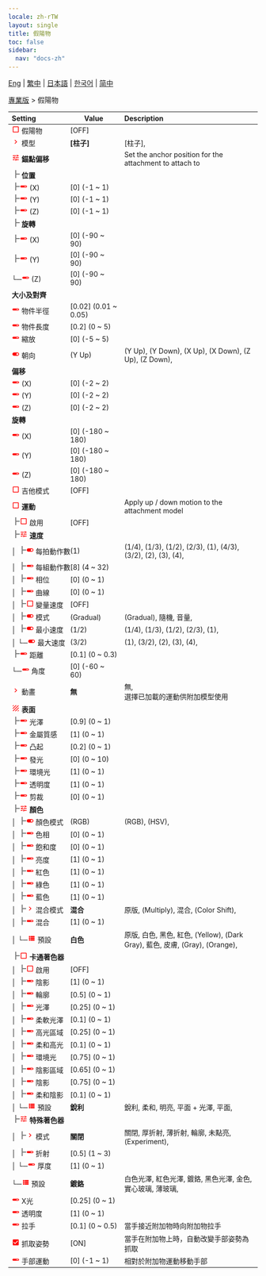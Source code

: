 ```yaml
---
locale: zh-rTW
layout: single
title: 假陽物
toc: false
sidebar:
  nav: "docs-zh"
---
```

[Eng](/dancexr/menu/2025.4/actor/dildo) | [繁中](/tw/dancexr/menu/2025.4/actor/dildo) | [日本語](/jp/dancexr/menu/2025.4/actor/dildo) | [한국어](/kr/dancexr/menu/2025.4/actor/dildo) | [简中](/zh/dancexr/menu/2025.4/actor/dildo)

[專業版](../menu#專業版) > 假陽物



| Setting | Value | Description |
| :--- | --- | :--- |
|<nobr><img src="/images/icon/ic_check_off.png" alt="check off icon"/> 假陽物</nobr>| [OFF] | 
|<nobr><img src="/images/icon/ic_chevron.png" alt="chevron icon"/> 模型</nobr>| **[柱子]** | [柱子],  |
|<nobr><img src="/images/icon/ic_tune.png" alt="tune icon"/> <b>錨點偏移</b></nobr>| | Set the anchor position for the attachment to attach to
|<nobr><img src="/images/icon/ic_line_t.png"/> <b>位置</b></nobr>|| 
|<nobr><img src="/images/icon/ic_line_t.png"/><img src="/images/icon/ic_slider.png" alt="slider icon"/> (X)</nobr>| [0] (-1 ~ 1) | 
|<nobr><img src="/images/icon/ic_line_t.png"/><img src="/images/icon/ic_slider.png" alt="slider icon"/> (Y)</nobr>| [0] (-1 ~ 1) | 
|<nobr><img src="/images/icon/ic_line_t.png"/><img src="/images/icon/ic_slider.png" alt="slider icon"/> (Z)</nobr>| [0] (-1 ~ 1) | 
|<nobr><img src="/images/icon/ic_line_t.png"/> <b>旋轉</b></nobr>|| 
|<nobr><img src="/images/icon/ic_line_t.png"/><img src="/images/icon/ic_slider.png" alt="slider icon"/> (X)</nobr>| [0] (-90 ~ 90) | 
|<nobr><img src="/images/icon/ic_line_t.png"/><img src="/images/icon/ic_slider.png" alt="slider icon"/> (Y)</nobr>| [0] (-90 ~ 90) | 
|<nobr>└─<img src="/images/icon/ic_slider.png" alt="slider icon"/> (Z)</nobr>| [0] (-90 ~ 90) | 
|<nobr> <b>大小及對齊</b></nobr>|| 
|<nobr><img src="/images/icon/ic_slider.png" alt="slider icon"/> 物件半徑</nobr>| [0.02] (0.01 ~ 0.05) | 
|<nobr><img src="/images/icon/ic_slider.png" alt="slider icon"/> 物件長度</nobr>| [0.2] (0 ~ 5) | 
|<nobr><img src="/images/icon/ic_slider.png" alt="slider icon"/> 縮放</nobr>| [0] (-5 ~ 5) | 
|<nobr><img src="/images/icon/ic_toggle_on.png" alt="toggle on icon"/> 朝向</nobr>| (Y Up) | (Y Up), (Y Down), (X Up), (X Down), (Z Up), (Z Down), 
|<nobr> <b>偏移</b></nobr>|| 
|<nobr><img src="/images/icon/ic_slider.png" alt="slider icon"/> (X)</nobr>| [0] (-2 ~ 2) | 
|<nobr><img src="/images/icon/ic_slider.png" alt="slider icon"/> (Y)</nobr>| [0] (-2 ~ 2) | 
|<nobr><img src="/images/icon/ic_slider.png" alt="slider icon"/> (Z)</nobr>| [0] (-2 ~ 2) | 
|<nobr> <b>旋轉</b></nobr>|| 
|<nobr><img src="/images/icon/ic_slider.png" alt="slider icon"/> (X)</nobr>| [0] (-180 ~ 180) | 
|<nobr><img src="/images/icon/ic_slider.png" alt="slider icon"/> (Y)</nobr>| [0] (-180 ~ 180) | 
|<nobr><img src="/images/icon/ic_slider.png" alt="slider icon"/> (Z)</nobr>| [0] (-180 ~ 180) | 
|<nobr><img src="/images/icon/ic_check_off.png" alt="check off icon"/> 吉他模式</nobr>| [OFF] | 
|<nobr><img src="/images/icon/ic_check_off.png" alt="check off icon"/> <b>運動</b></nobr>| | Apply up / down motion to the attachment model
|<nobr><img src="/images/icon/ic_line_t.png"/><img src="/images/icon/ic_check_off.png" alt="check off icon"/> 啟用</nobr>| [OFF] | 
|<nobr><img src="/images/icon/ic_line_t.png"/><img src="/images/icon/ic_tune.png" alt="tune icon"/> <b>速度</b></nobr>| | 
|<nobr>│ <img src="/images/icon/ic_line_t.png"/><img src="/images/icon/ic_toggle_on.png" alt="toggle on icon"/> 每拍動作數</nobr>| (1) | (1/4), (1/3), (1/2), (2/3), (1), (4/3), (3/2), (2), (3), (4), 
|<nobr>│ <img src="/images/icon/ic_line_t.png"/><img src="/images/icon/ic_slider.png" alt="slider icon"/> 每組動作數</nobr>| [8] (4 ~ 32) | 
|<nobr>│ <img src="/images/icon/ic_line_t.png"/><img src="/images/icon/ic_slider.png" alt="slider icon"/> 相位</nobr>| [0] (0 ~ 1) | 
|<nobr>│ <img src="/images/icon/ic_line_t.png"/><img src="/images/icon/ic_slider.png" alt="slider icon"/> 曲線</nobr>| [0] (0 ~ 1) | 
|<nobr>│ <img src="/images/icon/ic_line_t.png"/><img src="/images/icon/ic_check_off.png" alt="check off icon"/> 變量速度</nobr>| [OFF] | 
|<nobr>│ <img src="/images/icon/ic_line_t.png"/><img src="/images/icon/ic_toggle_on.png" alt="toggle on icon"/> 模式</nobr>| (Gradual) | (Gradual), 隨機, 音量, 
|<nobr>│ <img src="/images/icon/ic_line_t.png"/><img src="/images/icon/ic_toggle_on.png" alt="toggle on icon"/> 最小速度</nobr>| (1/2) | (1/4), (1/3), (1/2), (2/3), (1), 
|<nobr>│ └─<img src="/images/icon/ic_toggle_on.png" alt="toggle on icon"/> 最大速度</nobr>| (3/2) | (1), (3/2), (2), (3), (4), 
|<nobr><img src="/images/icon/ic_line_t.png"/><img src="/images/icon/ic_slider.png" alt="slider icon"/> 距離</nobr>| [0.1] (0 ~ 0.3) | 
|<nobr>└─<img src="/images/icon/ic_slider.png" alt="slider icon"/> 角度</nobr>| [0] (-60 ~ 60) | 
|<nobr><img src="/images/icon/ic_chevron.png" alt="chevron icon"/> 動畫</nobr>| **無** | 無, <br/>選擇已加載的運動供附加模型使用 |
|<nobr><img src="/images/icon/ic_texture.png" alt="texture icon"/> <b>表面</b></nobr>| | 
|<nobr><img src="/images/icon/ic_line_t.png"/><img src="/images/icon/ic_slider.png" alt="slider icon"/> 光澤</nobr>| [0.9] (0 ~ 1) | 
|<nobr><img src="/images/icon/ic_line_t.png"/><img src="/images/icon/ic_slider.png" alt="slider icon"/> 金屬質感</nobr>| [1] (0 ~ 1) | 
|<nobr><img src="/images/icon/ic_line_t.png"/><img src="/images/icon/ic_slider.png" alt="slider icon"/> 凸起</nobr>| [0.2] (0 ~ 1) | 
|<nobr><img src="/images/icon/ic_line_t.png"/><img src="/images/icon/ic_slider.png" alt="slider icon"/> 發光</nobr>| [0] (0 ~ 10) | 
|<nobr><img src="/images/icon/ic_line_t.png"/><img src="/images/icon/ic_slider.png" alt="slider icon"/> 環境光</nobr>| [1] (0 ~ 1) | 
|<nobr><img src="/images/icon/ic_line_t.png"/><img src="/images/icon/ic_slider.png" alt="slider icon"/> 透明度</nobr>| [1] (0 ~ 1) | 
|<nobr><img src="/images/icon/ic_line_t.png"/><img src="/images/icon/ic_slider.png" alt="slider icon"/> 剪裁</nobr>| [0] (0 ~ 1) | 
|<nobr><img src="/images/icon/ic_line_t.png"/><img src="/images/icon/ic_tune.png" alt="tune icon"/> <b>顏色</b></nobr>| | 
|<nobr>│ <img src="/images/icon/ic_line_t.png"/><img src="/images/icon/ic_toggle_on.png" alt="toggle on icon"/> 顏色模式</nobr>| (RGB) | (RGB), (HSV), 
|<nobr>│ <img src="/images/icon/ic_line_t.png"/><img src="/images/icon/ic_slider.png" alt="slider icon"/> 色相</nobr>| [0] (0 ~ 1) | 
|<nobr>│ <img src="/images/icon/ic_line_t.png"/><img src="/images/icon/ic_slider.png" alt="slider icon"/> 飽和度</nobr>| [0] (0 ~ 1) | 
|<nobr>│ <img src="/images/icon/ic_line_t.png"/><img src="/images/icon/ic_slider.png" alt="slider icon"/> 亮度</nobr>| [1] (0 ~ 1) | 
|<nobr>│ <img src="/images/icon/ic_line_t.png"/><img src="/images/icon/ic_slider.png" alt="slider icon"/> 紅色</nobr>| [1] (0 ~ 1) | 
|<nobr>│ <img src="/images/icon/ic_line_t.png"/><img src="/images/icon/ic_slider.png" alt="slider icon"/> 綠色</nobr>| [1] (0 ~ 1) | 
|<nobr>│ <img src="/images/icon/ic_line_t.png"/><img src="/images/icon/ic_slider.png" alt="slider icon"/> 藍色</nobr>| [1] (0 ~ 1) | 
|<nobr>│ <img src="/images/icon/ic_line_t.png"/><img src="/images/icon/ic_chevron.png" alt="chevron icon"/> 混合模式</nobr>| **混合** | 原版, (Multiply), 混合, (Color Shift),  |
|<nobr>│ <img src="/images/icon/ic_line_t.png"/><img src="/images/icon/ic_slider.png" alt="slider icon"/> 混合</nobr>| [1] (0 ~ 1) | 
|<nobr>│ └─<img src="/images/icon/ic_list.png" alt="list icon"/> 預設</nobr>| **白色** | 原版, 白色, 黑色, 紅色, (Yellow), (Dark Gray), 藍色, 皮膚, (Gray), (Orange),  |
|<nobr><img src="/images/icon/ic_line_t.png"/><img src="/images/icon/ic_check_off.png" alt="check off icon"/> <b>卡通著色器</b></nobr>| | 
|<nobr>│ <img src="/images/icon/ic_line_t.png"/><img src="/images/icon/ic_check_off.png" alt="check off icon"/> 啟用</nobr>| [OFF] | 
|<nobr>│ <img src="/images/icon/ic_line_t.png"/><img src="/images/icon/ic_slider.png" alt="slider icon"/> 陰影</nobr>| [1] (0 ~ 1) | 
|<nobr>│ <img src="/images/icon/ic_line_t.png"/><img src="/images/icon/ic_slider.png" alt="slider icon"/> 輪廓</nobr>| [0.5] (0 ~ 1) | 
|<nobr>│ <img src="/images/icon/ic_line_t.png"/><img src="/images/icon/ic_slider.png" alt="slider icon"/> 光澤</nobr>| [0.25] (0 ~ 1) | 
|<nobr>│ <img src="/images/icon/ic_line_t.png"/><img src="/images/icon/ic_slider.png" alt="slider icon"/> 柔軟光澤</nobr>| [0.1] (0 ~ 1) | 
|<nobr>│ <img src="/images/icon/ic_line_t.png"/><img src="/images/icon/ic_slider.png" alt="slider icon"/> 高光區域</nobr>| [0.25] (0 ~ 1) | 
|<nobr>│ <img src="/images/icon/ic_line_t.png"/><img src="/images/icon/ic_slider.png" alt="slider icon"/> 柔和高光</nobr>| [0.1] (0 ~ 1) | 
|<nobr>│ <img src="/images/icon/ic_line_t.png"/><img src="/images/icon/ic_slider.png" alt="slider icon"/> 環境光</nobr>| [0.75] (0 ~ 1) | 
|<nobr>│ <img src="/images/icon/ic_line_t.png"/><img src="/images/icon/ic_slider.png" alt="slider icon"/> 陰影區域</nobr>| [0.65] (0 ~ 1) | 
|<nobr>│ <img src="/images/icon/ic_line_t.png"/><img src="/images/icon/ic_slider.png" alt="slider icon"/> 陰影</nobr>| [0.75] (0 ~ 1) | 
|<nobr>│ <img src="/images/icon/ic_line_t.png"/><img src="/images/icon/ic_slider.png" alt="slider icon"/> 柔和陰影</nobr>| [0.1] (0 ~ 1) | 
|<nobr>│ └─<img src="/images/icon/ic_list.png" alt="list icon"/> 預設</nobr>| **銳利** | 銳利, 柔和, 明亮, 平面 + 光澤, 平面,  |
|<nobr><img src="/images/icon/ic_line_t.png"/><img src="/images/icon/ic_tune.png" alt="tune icon"/> <b>特殊著色器</b></nobr>| | 
|<nobr>│ <img src="/images/icon/ic_line_t.png"/><img src="/images/icon/ic_chevron.png" alt="chevron icon"/> 模式</nobr>| **關閉** | 關閉, 厚折射, 薄折射, 輪廓, 未點亮, (Experiment),  |
|<nobr>│ <img src="/images/icon/ic_line_t.png"/><img src="/images/icon/ic_slider.png" alt="slider icon"/> 折射</nobr>| [0.5] (1 ~ 3) | 
|<nobr>│ └─<img src="/images/icon/ic_slider.png" alt="slider icon"/> 厚度</nobr>| [1] (0 ~ 1) | 
|<nobr>└─<img src="/images/icon/ic_list.png" alt="list icon"/> 預設</nobr>| **鍍鉻** | 白色光澤, 紅色光澤, 鍍鉻, 黑色光澤, 金色, 實心玻璃, 薄玻璃,  |
|<nobr><img src="/images/icon/ic_slider.png" alt="slider icon"/> X光</nobr>| [0.25] (0 ~ 1) | 
|<nobr><img src="/images/icon/ic_slider.png" alt="slider icon"/> 透明度</nobr>| [1] (0 ~ 1) | 
|<nobr><img src="/images/icon/ic_slider.png" alt="slider icon"/> 拉手</nobr>| [0.1] (0 ~ 0.5) | 當手接近附加物時向附加物拉手
|<nobr><img src="/images/icon/ic_check_on.png" alt="check on icon"/> 抓取姿勢</nobr>| [ON] | 當手在附加物上時，自動改變手部姿勢為抓取
|<nobr><img src="/images/icon/ic_slider.png" alt="slider icon"/> 手部運動</nobr>| [0] (-1 ~ 1) | 相對於附加物運動移動手部
